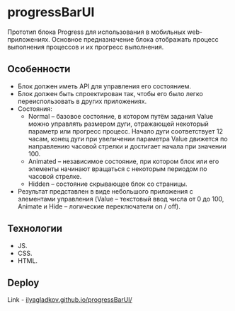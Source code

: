 # progressBarUI

Прототип блока Progress для использования в мобильных web-приложениях.
Основное предназначение блока отображать процесс выполнения процессов и их прогресс выполнения.

## Особенности

* Блок должен иметь API для управления его состоянием.
* Блок должен быть спроектирован так, чтобы его было легко переиспользовать в других приложениях.
* Состояния:
	* Normal – базовое состояние, в котором путём задания Value можно управлять размером дуги, отражающей некоторый параметр или прогресс процесс. Начало дуги соответствует 12 часам, конец дуги при увеличении параметра Value движется по направлению часовой стрелки и достигает начала при значении 100.
	* Animated – независимое состояние, при котором блок или его элементы начинают вращаться с некоторым периодом по часовой стрелке.
	* Hidden – состояние скрывающее блок со страницы.
* Результат представлен в виде небольшого приложения с элементами управления (Value – текстовый ввод числа от 0 до 100, Animate и Hide – логические переключатели on / off).

## Технологии

* JS.
* CSS.
* HTML.

## Deploy

Link - [ilyagladkov.github.io/progressBarUI/](https://ilyagladkov.github.io/progressBarUI/)